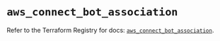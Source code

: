 # `aws_connect_bot_association`

Refer to the Terraform Registry for docs: [`aws_connect_bot_association`](https://registry.terraform.io/providers/hashicorp/aws/6.16.0/docs/resources/connect_bot_association).
